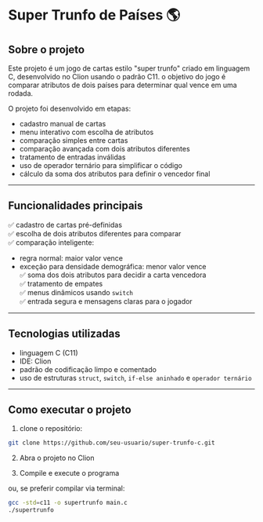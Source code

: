 # Super Trunfo de Países 🌎

## Sobre o projeto

Este projeto é um jogo de cartas estilo "super trunfo" criado em linguagem C, desenvolvido no Clion usando o padrão C11. o objetivo do jogo é comparar atributos de dois países para determinar qual vence em uma rodada.

O projeto foi desenvolvido em etapas:
- cadastro manual de cartas
- menu interativo com escolha de atributos
- comparação simples entre cartas
- comparação avançada com dois atributos diferentes
- tratamento de entradas inválidas
- uso de operador ternário para simplificar o código
- cálculo da soma dos atributos para definir o vencedor final

---

## Funcionalidades principais

✅ cadastro de cartas pré-definidas  
✅ escolha de dois atributos diferentes para comparar  
✅ comparação inteligente:
- regra normal: maior valor vence
- exceção para densidade demográfica: menor valor vence  
✅ soma dos dois atributos para decidir a carta vencedora  
✅ tratamento de empates  
✅ menus dinâmicos usando `switch`  
✅ entrada segura e mensagens claras para o jogador

---

## Tecnologias utilizadas

- linguagem C (C11)
- IDE: Clion
- padrão de codificação limpo e comentado
- uso de estruturas `struct`, `switch`, `if-else aninhado` e `operador ternário`

---

## Como executar o projeto

1. clone o repositório:
```bash
git clone https://github.com/seu-usuario/super-trunfo-c.git
```

2. Abra o projeto no Clion

3. Compile e execute o programa

ou, se preferir compilar via terminal:
```bash
gcc -std=c11 -o supertrunfo main.c
./supertrunfo
```
